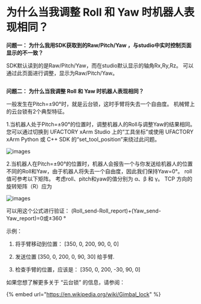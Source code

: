 # 为什么当我调整 Roll 和 Yaw 时机器人表现相同？

**问题一： 为什么我用SDK获取到的Raw/Pitch/Yaw ，与studio中实时控制页面显示的不一致？**

SDK默认读到的是Raw/Pitch/Yaw，而在studio默认显示的轴角Rx,Ry,Rz。 可以通过此页面进行调整，显示为Raw/Pitch/Yaw。

<figure><img src="../broken-reference" alt=""><figcaption></figcaption></figure>

**问题二： 为什么当我调整 Roll 和 Yaw 时机器人表现相同？**

一般发生在Pitch=±90°时，就是云台锁，这时手臂将失去一个自由度。
机械臂上的云台锁有2个典型特征。

1.当机器人处于Pitch=±90°的位置时，调整机器人的Roll与调整Yaw的结果相同。 您可以通过切换到 UFACTORY xArm Studio 上的“工具坐标”或使用 UFACTORY xArm Python 或 C++ SDK 的“set\_tool\_position”来绕过此问题。

![images](https://github.com/xArm-Developer/ufactory_docs/blob/main/cn/.gitbook/assets/20.png)

2.当机器人在Pitch=±90°的位置时，机器人会报告一个与你发送给机器人的位置不同的Roll和Yaw，由于机器人将失去一个自由度，因此我们保持Yaw=0°。 roll值可参考以下矩阵。
考虑roll、pitch和yaw的值分别为 α、β 和 γ。 TCP 方向的旋转矩阵（R）应为

![images](https://github.com/xArm-Developer/ufactory_docs/blob/main/cn/.gitbook/assets/21.png)

可以用这个公式进行验证：
(Roll\_send-Roll\_report)+(Yaw\_send-Yaw\_report)=0或±360 °

示例：
1) 将手臂移动到位置： [350, 0, 200, 90, 0, 0]

2) 发送位置 [350, 0, 200, 0, 90, 30] 给手臂.

3) 检查手臂的位置，应该是： [350, 0, 200, -30, 90, 0]

如果您想了解更多关于 “云台锁” 的信息，请参阅：

{% embed url="https://en.wikipedia.org/wiki/Gimbal_lock" %}
